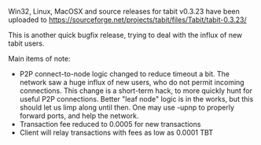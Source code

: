Win32, Linux, MacOSX and source releases for tabit v0.3.23 have been uploaded to
https://sourceforge.net/projects/tabit/files/Tabit/tabit-0.3.23/

This is another quick bugfix release, trying to deal with the influx of new tabit users.

Main items of note:

* P2P connect-to-node logic changed to reduce timeout a bit.  The network saw a huge influx of new users, who do not permit incoming connections.  This change is a short-term hack, to more quickly hunt for useful P2P connections.  Better "leaf node" logic is in the works, but this should let us limp along until then.  One may use -upnp to properly forward ports, and help the network.
* Transaction fee reduced to 0.0005 for new transactions
* Client will relay transactions with fees as low as 0.0001 TBT
